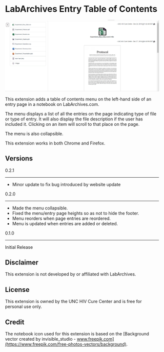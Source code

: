 # LabArchives Entry Table of Contents

![Menu Demo](demo.gif)

This extension adds a table of contents menu on the left-hand side of an entry page in a notebook on LabArchives.com.  

The menu displays a list of all the entries on the page indicating type of file or type of entry.  It will also display the file description if the user has included it.  Clicking on an item will scroll to that place on the page.

The menu is also collapsible.

This extension works in both Chrome and Firefox.

## Versions
0.2.1
***
- Minor update to fix bug introduced by website update

0.2.0
***
- Made the menu collapsible.  
- Fixed the menu/entry page heights so as not to hide the footer.
- Menu reorders when page entries are reordered.
- Menu is updated when entries are added or deleted.

0.1.0
***
Initial Release

## Disclaimer
This extension is not developed by or affiliated with LabArchives.

## License
This extension is owned by the UNC HIV Cure Center and is free for personal use only.

## Credit
The notebook icon used for this extension is based on the [Background vector created by invisible_studio - www.freepik.com](https://www.freepik.com/free-photos-vectors/background).
